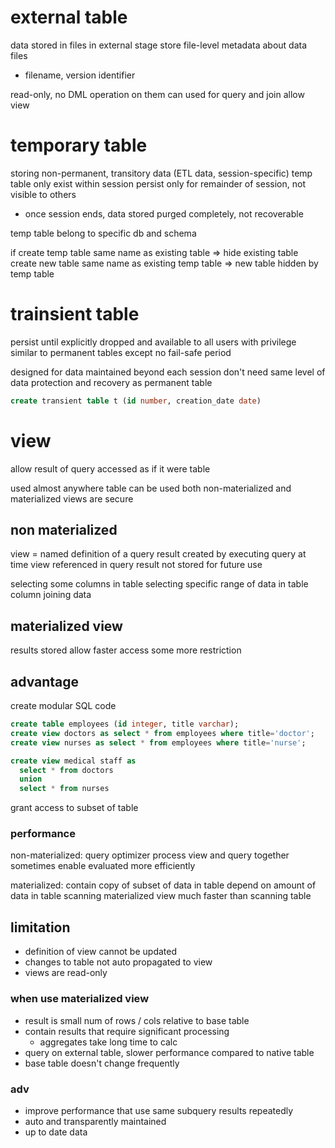 # external table
data stored in files in external stage
store file-level metadata about data files
  - filename, version identifier

read-only, no DML operation on them
can used for query and join
allow view

# temporary table
storing non-permanent, transitory data (ETL data, session-specific)
temp table only exist within session
persist only for remainder of session, not visible to others
  - once session ends, data stored purged completely, not recoverable

temp table belong to specific db and schema

if create temp table same name as existing table => hide existing table
create new table same name as existing temp table => new table hidden by temp table

# trainsient table
persist until explicitly dropped and available to all users with privilege
similar to permanent tables except no fail-safe period

designed for data maintained beyond each session
don't need same level of data protection and recovery as permanent table

```sql
create transient table t (id number, creation_date date)
```

# view
allow result of query accessed as if it were table

used almost anywhere table can be used
both non-materialized and materialized views are secure

## non materialized
view = named definition of a query
result created by executing query at time view referenced in query
result not stored for future use

selecting some columns in table
selecting specific range of data in table column
joining data

## materialized view
results stored allow faster access
some more restriction

## advantage
create modular SQL code

```sql
create table employees (id integer, title varchar);
create view doctors as select * from employees where title='doctor';
create view nurses as select * from employees where title='nurse';

create view medical staff as 
  select * from doctors 
  union 
  select * from nurses
```

grant access to subset of table

### performance
non-materialized:
query optimizer process view and query together
sometimes enable evaluated more efficiently

materialized:
contain copy of subset of data in table
depend on amount of data in table
scanning materialized view much faster than scanning table

## limitation
- definition of view cannot be updated
- changes to table not auto propagated to view
- views are read-only

### when use materialized view
- result is small num of rows / cols relative to base table
- contain results that require significant processing
  - aggregates take long time to calc
- query on external table, slower performance compared to native table
- base table doesn't change frequently 

### adv
- improve performance that use same subquery results repeatedly
- auto and transparently maintained 
- up to date data














